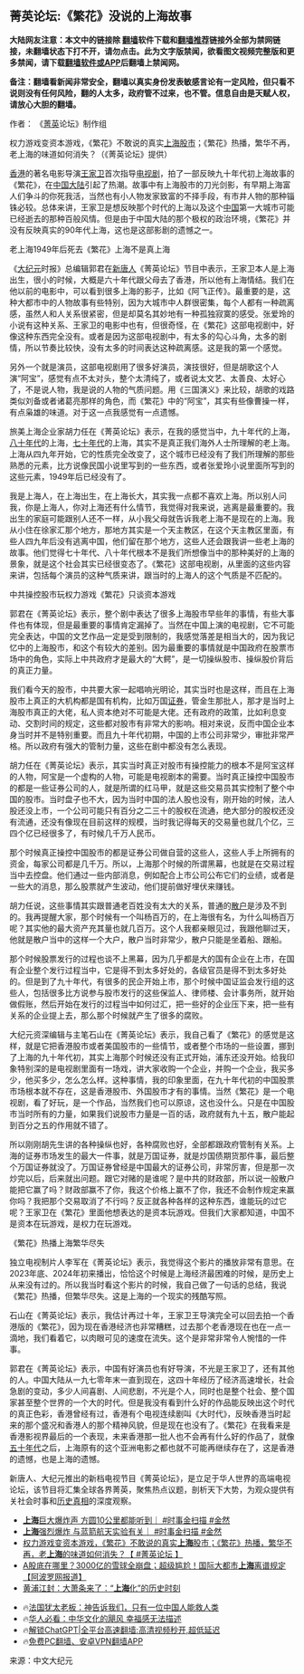  <!-- 面包屑导航 --> <h2>菁英论坛:《繁花》没说的上海故事</h2> <p class="notice"><b>大陆网友注意：本文中的链接除 <a href="https://github.com/bannedbook/fanqiang" >翻墙</a>软件下载和<a href="https://github.com/killgcd/justmysocks/blob/master/README.md">翻墙推荐</a>链接外全部为禁网链接，未翻墙状态下打不开，请勿点击。此为文字版禁闻，欲看图文视频完整版和更多禁闻，请下载<a href="https://github.com/bannedbook/fanqiang">翻墙软件或APP</a>后翻墙上禁闻网。</p><p>备注：翻墙看新闻非常安全，翻墙以真实身份发表敏感言论有一定风险，但只看不说则没有任何风险，翻的人太多，政府管不过来，也不管。信息自由是天赋人权，请放心大胆的翻墙。</b></p>  <div class="entry"> <p>作者： 《<a href="https://www.bannedbook.org/bnews/tag/%E8%8F%81%E8%8B%B1/" class="st_tag internal_tag" rel="tag" title="标签 菁英 下的日志">菁英</a>论坛》制作组</p> <p id="conimg">权力游戏变资本游戏，《繁花》不敢说的真实<a href="https://www.bannedbook.org/bnews/tag/%e4%b8%8a%e6%b5%b7/" class="st_tag internal_tag" rel="tag" title="标签 上海 下的日志">上海</a><a href="https://www.bannedbook.org/bnews/tag/%e8%82%a1%e5%b8%82/" class="st_tag internal_tag" rel="tag" title="标签 股市 下的日志">股市</a>；《繁花》热播，繁华不再，老上海的味道如何消失？（《菁英论坛》提供）</p> <p><a href="https://www.bannedbook.org/bnews/tag/%e9%a6%99%e6%b8%af/" class="st_tag internal_tag" rel="tag" title="标签 香港 下的日志">香港</a>的著名电影导演<a href="https://www.bannedbook.org/bnews/tag/%e7%8e%8b%e5%ae%b6%e5%8d%ab/" class="st_tag internal_tag" rel="tag" title="标签 王家卫 下的日志">王家卫</a>首次指导<a href="https://www.bannedbook.org/bnews/tag/%E7%94%B5%E8%A7%86%E5%89%A7/" class="st_tag internal_tag" rel="tag" title="标签 电视剧 下的日志">电视剧</a>，拍了一部反映九十年代初上海故事的《繁花》，在<span class='wp_keywordlink_affiliate'><a href="https://www.bannedbook.org/" title="中国" target="_blank">中国</a></span><span class='wp_keywordlink_affiliate'><a href="https://www.bannedbook.org/" title="大陆" target="_blank">大陆</a></span>引起了热潮。故事中有上海股市的刀光剑影，有早期上海富人们争斗的你死我活，当然也有小人物发家致富的不择手段，有市井人物的那种锱铢必较。总体来讲，王家卫是想反映那个时代的上海以及这个<a href="https://www.bannedbook.org/bnews/tag/%E4%B8%AD%E5%9B%BD/" class="st_tag internal_tag" rel="tag" title="标签 中国 下的日志">中国</a>第一大城市可能已经逝去的那种百般风情。但是由于中国大陆的那个极权的政治环境，《繁花》并没有反映真实的90年代上海，这也是这部影剧的遗憾之一。</p> <p>老上海1949年后死去《繁花》上海不是真上海</p> <p>《<span class='wp_keywordlink_affiliate'><a href="http://www.epochtimes.com/" title="大纪元" target="_blank">大纪元</a></span>时报》总编辑郭君在<span class='wp_keywordlink_affiliate'><a href="https://www.ntdtv.com/" title="新唐人">新唐人</a></span>《菁英论坛》节目中表示，王家卫本人是上海出生，很小的时候，大概是六十年代跟父母去了香港，所以他有上海情结。我们在他以前的电影中，可以看到很多上海的影子，比如《阿飞正传》。最重要的是，这种大都市中的人物故事有些特别，因为大城市中人群很密集，每个人都有一种疏离感，虽然人和人关系很紧密，但是却莫名其妙地有一种孤独寂寞的感受。张爱玲的小说有这种关系、王家卫的电影中也有，但很奇怪，在《繁花》这部电视剧中，好像这种东西完全没有。或者是因为这部电视剧中，有太多的勾心斗角，太多的剧情，所以节奏比较快，没有太多的时间表达这种疏离感。这是我的第一个感觉。</p> <p>另外一个就是演员，这部电视剧用了很多好演员，演技很好，但是胡歌这个人演“阿宝”，感觉有点不太对头，整个太清纯了，或者说太文艺、太善良、太好心了，不是说人物，我是说的人物的气质问题。用《三国演义》来比较，胡歌的戏路类似刘备或者诸葛亮那样的角色，而《繁花》中的“阿宝”，其实有些像曹操一样，有点枭雄的味道。对于这一点我感觉有一点遗憾。</p> <p>旅美上海企业家胡力任在《菁英论坛》表示，在我的感觉当中，九十年代的上海，<span class='wp_keywordlink'><a href="https://www.bannedbook.org/forum2/topic939.html" title="《八十年代访谈录》" target="_blank">八十年代</a></span>的上海，<span class='wp_keywordlink'><a href="https://www.bannedbook.org/forum2/topic1112.html" title="北島、李陀主編： 七十年代" target="_blank">七十年代</a></span>的上海，其实不是真正我们海外人士所理解的老上海。上海从四九年开始，它的性质完全改变了，这个城市已经没有了我们所理解的那些熟悉的元素，比方说像民国小说里写到的一些东西，或者张爱玲小说里面所写到的这些元素，1949年后已经没有了。</p> <p>我是上海人，在上海出生，在上海长大，其实我一点都不喜欢上海。所以别人问我，你是上海人，你对上海还有什么情节，我觉得对我来说，逃离是最重要的。我出生的家庭可能跟别人还不一样，从小我父母就告诉我老上海不是现在的上海。我从小住在徐家汇那个地方，那地方其实是一个天主教区，在这个天主教区里面，有些人四九年后没有逃离中国，他们留在那个地方，这些人还会跟我讲一些老上海的故事。他们觉得七十年代、八十年代根本不是我们所想像当中的那种美好的上海的景象，就是这个社会其实已经很变态了。《繁花》这部电视剧，从里面的这些内容来讲，包括每个演员的这种气质来讲，跟当时的上海人的这个气质是不匹配的。</p> <p>中共操控股市玩权力游戏《繁花》只谈资本游戏</p> <p>郭君在《菁英论坛》表示，整个剧中表达了很多上海股市早些年的事情，有些大事件也有体现，但是最重要的事情肯定漏掉了。当然在中国上演的电视剧，它不可能完全表达，中国的文艺作品一定是受到限制的，我感觉落差是相当大的，因为我记忆中的上海股市，和这个有较大的差别。因为最重要的事情就是中国政府在股票市场中的角色，实际上中共政府才是最大的“大鳄”，是一切操纵股市、操纵股价背后的真正力量。</p>  <p>我们看今天的股市，中共要大家一起唱响光明论，其实当时也是这样，而且在上海股市上真正的大机构都是国有机构，比如万国<a href="https://www.bannedbook.org/bnews/tag/%E8%AF%81%E5%88%B8/" class="st_tag internal_tag" rel="tag" title="标签 证券 下的日志">证券</a>，管金生那批人，那才是当时上海股市真正的大佬，私人资本绝对不可能是大佬。还有政府的政策，比如利息变动、交割时间的规定，这些都对股市有非常大的影响。相对来说，反而中国企业本身当时并不是特别重要。而且九十年代初期，中国的上市公司非常少，审批非常严格。所以政府有强大的管制力量，这些在剧中都没有怎么表现。</p> <p>胡力任在《菁英论坛》表示，其实当时真正对股市有操控能力的根本不是阿宝这样的人物，阿宝是一个虚构的人物，可能是电视剧本的需要。当时真正操控中国股市的都是一些证券公司的人，就是所谓的红马甲，就是这些交易员其实控制了整个中国的股市。当时盘子也不大，因为当时中国的法人股也没有，刚开始的时候，法人股还没上市，一个公司可能只有百分之二三十的股权在流通，绝大部分的股权还没有流通，还没有像现在目前这样的规模，当时我记得每天的交易量也就几个亿，三四个亿已经很多了，有时候几千万人民币。</p> <p>那个时候真正操控中国股市的都是证券公司做自营的这些人，这些人手上所拥有的资金，每家公司都是几千万。所以，上海那个时候的所谓黑幕，也就是在交易过程当中去控盘。他们通过一些内部消息，例如配合上市公司公布它们的业绩，或者是一些大的消息，那么股票就产生波动，他们提前做好埋伏来赚钱。</p> <p>胡力任说，这些事情其实跟普通老百姓没有太大的关系，普通的<a href="https://www.bannedbook.org/bnews/tag/%E6%95%A3%E6%88%B7/" class="st_tag internal_tag" rel="tag" title="标签 散户 下的日志">散户</a>是涉及不到的。我再提醒大家，那个时候有一个叫杨百万的，在上海很有名，为什么叫杨百万呢？其实他的最大资产充其量也就几百万。这个人我都亲眼见过，我跟他聊过天，他就是散户当中的这样一个大户，散户当时非常少，散户只能是坐着船、跟船。</p> <p>那个时候股票发行的过程也谈不上黑幕，因为几乎都是大的国有企业在上市，在国有企业整个发行过程当中，它是得不到太多好处的，各级官员是得不到太多好处的。但是到了九十年代，有很多的民企开始上市，那个时候中国证监会发行组的这些人，包括很多比方说参与股市发行的这些保监人、律师楼、会计事务所，就开始做假账，然后开始在发行的过程当中如何过汇，把一些好的企业压下来，把一些有关系的企业提上去，那么那个时候就产生了很多的腐败。</p>  <p>大纪元资深编辑与主笔石山在《菁英论坛》表示，我自己看了《繁花》的感觉是这样，就是它把香港股市或者美国股市的一些情节，或者整个市场的一些设置，挪到了上海的九十年代初，其实上海那个时候还没有正式开始，浦东还没开始。给我印象特别深的是电视剧里面有一场戏，讲大家收购一个企业，并购一个企业，我买多少，他买多少，怎么怎么样。这种事情，我的印象里面，在九十年代初的中国股票市场根本就不存在，这是香港股市、外国股市才有的事情。当然《繁花》是一个电视剧，看了好玩，是一个作品，当然我们也可以原谅，这也没什么。只是在中国股市当时所有的力量，如果我们说股市力量是一百的话，政府就有九十五，散户能起到百分之五的作用就不错了。</p> <p>所以刚刚胡先生讲的各种操纵也好，各种腐败也好，全部都跟政府管制有关系。上海的证券市场发生的最大一件事，就是万国证券，就是炒国债期货那件事，最后整个万国证券就没了。万国证券曾经是中国最大的证券公司，非常厉害，但是那一次炒完以后，后来就出问题。跟它对赌的是谁呢？是中共的财政部，所以说一般散户能把它赢了吗？财政部赢不了你，我这个价格上赢不了你，我还不会制作规定来赢你吗？我把那个交易取消了不行吗？反正就各种各样的这种东西，谁能玩的过它呢？王家卫在《繁花》里面他想表达的是资本玩游戏。但我们大家都知道，中国不是资本在玩游戏，是权力在玩游戏。</p> <p>《繁花》热播上海繁华尽失</p> <p>独立电视制片人李军在《菁英论坛》表示，我觉得这个影片的播放非常有意思。在2023年底、2024年初来播出，恰恰这个时候是上海经济最困难的时候，是历史上从来没有过的。所以我当时看这个影片的时候，我自己做了一句话的总结，我说《繁花》热播，但繁华尽失。这是上海的一个现实的残酷写照。</p> <p>石山在《菁英论坛》表示，我估计再过十年，王家卫王导演完全可以回去拍一个香港版的《繁花》，因为现在香港经济也非常糟糕，过去那个老香港现在也在一点一滴地，我们看着它，以肉眼可见的速度在流失。这个是非常非常令人惋惜的一件事。</p>  <p>郭君在《菁英论坛》表示，中国有好演员也有好导演，不光是王家卫了，还有其他的人。中国大陆从一九七零年末一直到现在，这四十年经历了经济高速增长，社会急剧的变动，多少人间喜剧、人间悲剧，不光是个人，同时也是整个社会、整个国家甚至整个世界的一个大的时代。但是我没有看到什么好的作品能反映出这个时代的真正色彩，香港曾经有过，香港有个电视连续剧叫《大时代》，反映香港当时起来的那个盛况和香港人的那个精神风貌，但是现在也没有了。《繁花》在我看来是香港影视界最后的一个表现，未来香港那一批人也不会再有什么好的作品了，就像<span class='wp_keywordlink'><a href="https://www.bannedbook.org/forum2/topic1267.html" title="《五十年代底尘埃》" target="_blank">五十年代</a></span>之后，上海原有的这个亚洲电影之都也就不可能再继续存在了，这是香港的遗憾，也是上海的遗憾。</p> <p>新唐人、大纪元推出的新档电视节目《菁英论坛》，是立足于华人世界的高端电视论坛，该节目将汇集全球各界菁英，聚焦热点议题，剖析天下大势，为观众提供有关社会时事和<span class='wp_keywordlink'><a href="https://www.bannedbook.org/forum33/" title="近代历史事件真相" target="_blank">历史真相</a></span>的深度观察。</p> <!--<div id="taboola-mid-1"></div>--><ul class='op-related-articles' title='相关阅读'> <li><a href='https://www.bannedbook.org/bnews/sohnews/20240207/1998074.html' target='_blank'><b>上海</b>巨大爆炸声 方圆10公里都能听到｜ #时事金扫描 #金然</a></li> <li><a href='https://www.bannedbook.org/bnews/sohnews/20240207/1998073.html' target='_blank'><b>上海</b>强烈爆炸 与蓝箭航天实验有关｜ #时事金扫描 #金然</a></li> <li><a href='https://www.bannedbook.org/bnews/bannedvideo/20240207/1997932.html' target='_blank'>权力游戏变资本游戏，《繁花》不敢说的真实<b>上海</b>股市；《繁花》热播，繁华不再，老<b>上海</b>的味道如何消失？【 #菁英论坛 】</a></li> <li><a href='https://www.bannedbook.org/bnews/finance/20240207/1997930.html' target='_blank'>A股底在哪里？3000亿的雪球全崩盘；超级尴尬！国际大都市<b>上海</b>离谱规定【阿波罗网报道】</a></li> <li><a href='https://www.bannedbook.org/bnews/headline/20240206/1997833.html' target='_blank'>黄浦江封：大萧条来了：“<b>上海</b>化”的历史时刻</a></li> </ul> <ul class="texttj"> <li>🔥<a href="https://www.bannedbook.org/bnews/ssgc/20230219/1850782.html" target="_blank">法国犹太老板：神告诉我们，只有一位中国人能救人类</a></li> <li>🔥<a href="https://www.bannedbook.org/bnews/comments/20220220/1694796.html" target="_blank">华人必看：中华文化的飓风 幸福感无法描述</a></li> <li>🔥<a href="https://github.com/bannedbook/fanqiang/wiki/V2ray%E6%9C%BA%E5%9C%BA" target="_blank">解锁ChatGPT|全平台高速翻墙:高清视频秒开,超低延迟</a></li> <li>🔥<a href="https://github.com/bannedbook/fanqiang/wiki/%E7%A6%81%E9%97%BB%E7%BD%91%E5%AE%89%E5%8D%93%E7%BF%BB%E5%A2%99%E6%96%B0%E9%97%BBAPP" target="_blank">免费PC翻墙、安卓VPN翻墙APP</a></li> </ul><p class="src-info">来源：中文大纪元 </p><a name='sharetosocial'></a> <div style="margin-bottom:5px;padding-bottom:5px;clear:both"> <div id="archive-pix-1" class="banner-ads"> <!-- AuctionX Display platform tag START --> <div id="27602x728x90x621x_ADSLOT1" clicktrack="%%CLICK_URL_ESC%%"></div>  <!-- AuctionX Display platform tag END --> </div> <div id="archive-pix-2" class="banner-ads"> <!-- AuctionX Display platform tag START --> <div id="27556x300x250x621x_ADSLOT1" clicktrack="%%CLICK_URL_ESC%%" style="margin:0 auto;text-align:center"></div>  <!-- AuctionX Display platform tag END --> </div> </div>  <div id="archive-pix-1" class="banner-ads"> <!-- AuctionX Display platform tag START --> <div id="27603x728x90x621x_ADSLOT1" clicktrack="%%CLICK_URL_ESC%%"></div>  <!-- AuctionX Display platform tag END --> </div> </div><!--END ENTRY--> 